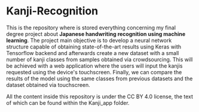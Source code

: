 # Kanji-Recognition
This is the repository where is stored everything concerning my final degree project about **Japanese handwriting recognition using machine learning**. The project main objective is to develop a neural network structure capable of obtaining state-of-the-art results using Keras with Tensorflow backend and afterwards create a new dataset with a small number of kanji classes from samples obtained via crowdsourcing. This will be achieved with a web application where the users will input the kanjis requested using the device's touchscreen. Finally, we can compare the results of the model using the same classes from previous datasets and the dataset obtained via touchscreen. 

All the content inside this repository is under the CC BY 4.0 license, the text of which can be found within the Kanji_app folder.
